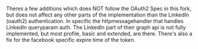 Theres a few additions which does NOT follow the OAuth2 Spec in this fork,
but does not affect any other parts of the implementation than the LinkedIn (oauth2) authentication.
In specific the httpmessagehandler that handles LinkedIn queryparam auth.
The LinkedIn part of their graph api is not fully implemented, but most profile, basic and extended, are there.
There's also a fix for the facebook specific expire time of the token.
